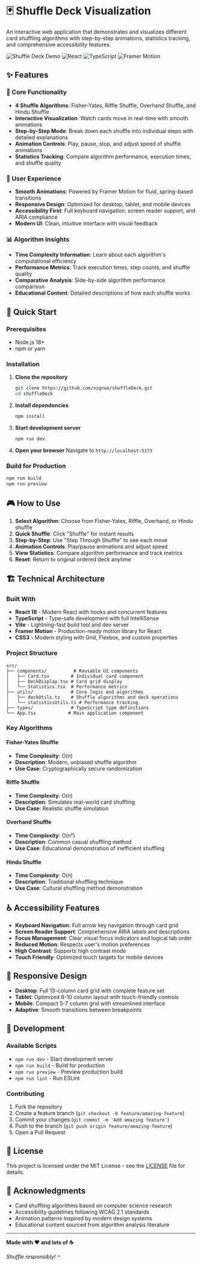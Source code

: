 # 🃏 Shuffle Deck Visualization

An interactive web application that demonstrates and visualizes different card shuffling algorithms with step-by-step animations, statistics tracking, and comprehensive accessibility features.

![Shuffle Deck Demo](https://img.shields.io/badge/Demo-Live-brightgreen) ![React](https://img.shields.io/badge/React-18+-blue) ![TypeScript](https://img.shields.io/badge/TypeScript-5+-blue) ![Framer Motion](https://img.shields.io/badge/Framer%20Motion-Animations-purple)

## ✨ Features

### 🎯 Core Functionality
- **4 Shuffle Algorithms**: Fisher-Yates, Riffle Shuffle, Overhand Shuffle, and Hindu Shuffle
- **Interactive Visualization**: Watch cards move in real-time with smooth animations
- **Step-by-Step Mode**: Break down each shuffle into individual steps with detailed explanations
- **Animation Controls**: Play, pause, stop, and adjust speed of shuffle animations
- **Statistics Tracking**: Compare algorithm performance, execution times, and shuffle quality

### 🎨 User Experience
- **Smooth Animations**: Powered by Framer Motion for fluid, spring-based transitions
- **Responsive Design**: Optimized for desktop, tablet, and mobile devices
- **Accessibility First**: Full keyboard navigation, screen reader support, and ARIA compliance
- **Modern UI**: Clean, intuitive interface with visual feedback

### 📊 Algorithm Insights
- **Time Complexity Information**: Learn about each algorithm's computational efficiency
- **Performance Metrics**: Track execution times, step counts, and shuffle quality
- **Comparative Analysis**: Side-by-side algorithm performance comparison
- **Educational Content**: Detailed descriptions of how each shuffle works

## 🚀 Quick Start

### Prerequisites
- Node.js 18+ 
- npm or yarn

### Installation

1. **Clone the repository**
   ```bash
   git clone https://github.com/xignoe/shuffleDeck.git
   cd shuffleDeck
   ```

2. **Install dependencies**
   ```bash
   npm install
   ```

3. **Start development server**
   ```bash
   npm run dev
   ```

4. **Open your browser**
   Navigate to `http://localhost:5173`

### Build for Production
```bash
npm run build
npm run preview
```

## 🎮 How to Use

1. **Select Algorithm**: Choose from Fisher-Yates, Riffle, Overhand, or Hindu shuffle
2. **Quick Shuffle**: Click "Shuffle" for instant results
3. **Step-by-Step**: Use "Step Through Shuffle" to see each move
4. **Animation Controls**: Play/pause animations and adjust speed
5. **View Statistics**: Compare algorithm performance and track metrics
6. **Reset**: Return to original ordered deck anytime

## 🏗️ Technical Architecture

### Built With
- **React 18** - Modern React with hooks and concurrent features
- **TypeScript** - Type-safe development with full IntelliSense
- **Vite** - Lightning-fast build tool and dev server
- **Framer Motion** - Production-ready motion library for React
- **CSS3** - Modern styling with Grid, Flexbox, and custom properties

### Project Structure
```
src/
├── components/          # Reusable UI components
│   ├── Card.tsx        # Individual card component
│   ├── DeckDisplay.tsx # Card grid display
│   └── Statistics.tsx  # Performance metrics
├── utils/              # Core logic and algorithms
│   ├── deckUtils.ts    # Shuffle algorithms and deck operations
│   └── statisticsUtils.ts # Performance tracking
├── types/              # TypeScript type definitions
└── App.tsx            # Main application component
```

### Key Algorithms

#### Fisher-Yates Shuffle
- **Time Complexity**: O(n)
- **Description**: Modern, unbiased shuffle algorithm
- **Use Case**: Cryptographically secure randomization

#### Riffle Shuffle
- **Time Complexity**: O(n)
- **Description**: Simulates real-world card shuffling
- **Use Case**: Realistic shuffle simulation

#### Overhand Shuffle
- **Time Complexity**: O(n²)
- **Description**: Common casual shuffling method
- **Use Case**: Educational demonstration of inefficient shuffling

#### Hindu Shuffle
- **Time Complexity**: O(n)
- **Description**: Traditional shuffling technique
- **Use Case**: Cultural shuffling method demonstration

## ♿ Accessibility Features

- **Keyboard Navigation**: Full arrow key navigation through card grid
- **Screen Reader Support**: Comprehensive ARIA labels and descriptions
- **Focus Management**: Clear visual focus indicators and logical tab order
- **Reduced Motion**: Respects user's motion preferences
- **High Contrast**: Supports high contrast mode
- **Touch Friendly**: Optimized touch targets for mobile devices

## 📱 Responsive Design

- **Desktop**: Full 13-column card grid with complete feature set
- **Tablet**: Optimized 8-10 column layout with touch-friendly controls
- **Mobile**: Compact 5-7 column grid with streamlined interface
- **Adaptive**: Smooth transitions between breakpoints

## 🧪 Development

### Available Scripts
- `npm run dev` - Start development server
- `npm run build` - Build for production
- `npm run preview` - Preview production build
- `npm run lint` - Run ESLint

### Contributing
1. Fork the repository
2. Create a feature branch (`git checkout -b feature/amazing-feature`)
3. Commit your changes (`git commit -m 'Add amazing feature'`)
4. Push to the branch (`git push origin feature/amazing-feature`)
5. Open a Pull Request

## 📄 License

This project is licensed under the MIT License - see the [LICENSE](LICENSE) file for details.

## 🙏 Acknowledgments

- Card shuffling algorithms based on computer science research
- Accessibility guidelines following WCAG 2.1 standards
- Animation patterns inspired by modern design systems
- Educational content sourced from algorithm analysis literature

---

**Made with ❤️ and lots of ☕**

*Shuffle responsibly!* 🃏
